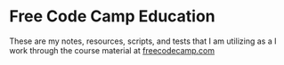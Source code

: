 # Free Code Camp Education

These are my notes, resources, scripts, and tests that I am utilizing as a I work through the course material at [freecodecamp.com](www.freecodecamp.org)